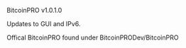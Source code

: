 BitcoinPRO v1.0.1.0

Updates to GUI  and IPv6.





Offical BitcoinPRO found under BitcoinPRODev/BitcoinPRO
